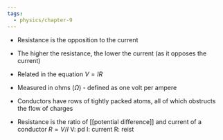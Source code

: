 ```yaml
---
tags:
  - physics/chapter-9
---
```

- Resistance is the opposition to the current
- The higher the resistance, the lower the current (as it opposes the current)
- Related in the equation $V=IR$
- Measured in ohms ($\Omega$) - defined as one volt per ampere

- Conductors have rows of tightly packed atoms, all of which obstructs the flow of charges
- Resistance is the ratio of [[potential difference]] and current of a conductor
$R = V/I$
V: pd
I: current
R: reist